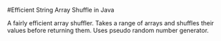 #Efficient String Array Shuffle in Java

A fairly efficient array shuffler. Takes a range of arrays and shuffles their values before returning them. Uses pseudo random number generator.
